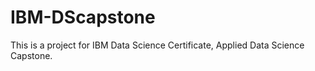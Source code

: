# IBM-DScapstone
This is a project for IBM Data Science Certificate, Applied Data Science Capstone.
